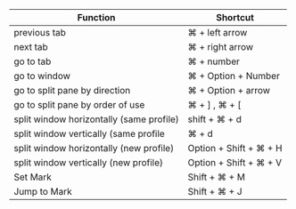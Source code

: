 **Function** | **Shortcut**
-------- | --------
previous tab | ⌘ + left arrow
next tab | ⌘ + right arrow
go to tab | ⌘ + number
go to window | ⌘ + Option + Number
go to split pane by direction | ⌘ + Option + arrow
go to split pane by order of use | ⌘ + ] , ⌘ + [
split window horizontally (same profile) | shift + ⌘ + d
split window vertically (same profile | ⌘ + d
split window horizontally (new profile) | Option + Shift + ⌘ + H
split window vertically (new profile) | Option + Shift + ⌘ + V
Set Mark | Shift + ⌘ + M
Jump to Mark | Shift + ⌘ + J
